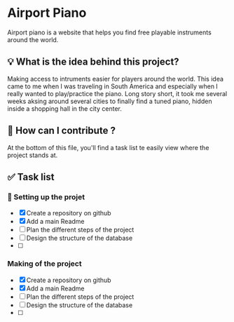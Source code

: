 # Airport Piano
Airport piano is a website that helps you find free playable instruments around the world.

## :bulb: What is the idea behind this project?

Making access to intruments easier for players around the world. This idea came to me when I was traveling in South America and especially when I really wanted to play/practice the piano. Long story short, it took me several weeks aksing around several cities to finally find a tuned piano, hidden inside a shopping hall in the city center.

## :open_book: How can I contribute ?

At the bottom of this file, you'll find a task list te easily view where the project stands at.

## :white_check_mark: Task list

### :rocket: Setting up the projet

- [x] Create a repository on github
- [x] Add a main Readme
- [ ] Plan the different steps of the project
- [ ] Design the structure of the database
- [ ] 

### Making of the project

- [x] Create a repository on github
- [x] Add a main Readme
- [ ] Plan the different steps of the project
- [ ] Design the structure of the database
- [ ] 

